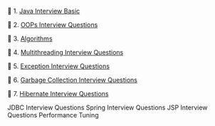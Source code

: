 :herb: 1. [Java Interview Basic](src/main/resources/static/pages/java/basic.md)

:herb: 2. [OOPs Interview Questions](src/main/resources/static/pages/java/oops.md)

:herb: 3. [Algorithms](src/main/resources/static/pages/algorithms/index-algorithms.md)

:herb: 4.
[Multithreading Interview Questions](src/main/resources/static/pages/java/multithreading.md)

:herb: 5. [Exception Interview Questions](src/main/resources/static/pages/java/exception.md)

:herb: 6. [Garbage Collection Interview Questions](src/main/resources/static/pages/java/gc.md)

:herb: 7. [Hibernate Interview Questions](src/main/resources/static/pages/hibernate/hibernate.md)

JDBC Interview Questions
Spring Interview Questions
JSP Interview Questions
Performance Tuning





